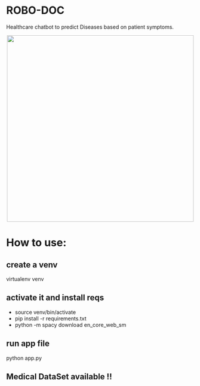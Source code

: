 # ROBO-DOC
Healthcare chatbot to predict Diseases based on patient symptoms.
<br>
<p align="center">
  <img src="screens\prediction.png" width="500" >
</p>

# How to use:
## create a venv 
virtualenv venv 

## activate it and install reqs
- source venv/bin/activate
- pip install -r requirements.txt 
- python -m spacy download en_core_web_sm

## run app file
python app.py


Medical DataSet available !!
---- 
